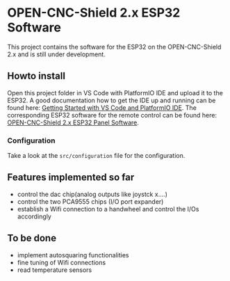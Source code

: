 # OPEN-CNC-Shield 2.x ESP32 Software

This project contains the software for the ESP32 on the OPEN-CNC-Shield 2.x and is still under development.

## Howto install
Open this project folder in VS Code with PlatformIO IDE and upload it to the ESP32. A good documentation how to get the IDE up and running can be found here:
[Getting Started with VS Code and PlatformIO IDE](https://randomnerdtutorials.com/vs-code-platformio-ide-esp32-esp8266-arduino/).
The corresponding ESP32 software for the remote control can be found here: [OPEN-CNC-Shield 2.x ESP32 Panel Software](https://github.com/timo1235/-ocs2.x-esp32-panel-software-).

### Configuration
Take a look at the `src/configuration` file for the configuration.

## Features implemented so far
- control the dac chip(analog outputs like joystck x....)
- control the two PCA9555 chips (I/O port expander)
- establish a Wifi connection to a handwheel and control the I/Os accordingly

## To be done
- implement autosquaring functionalities
- fine tuning of Wifi connections
- read temperature sensors